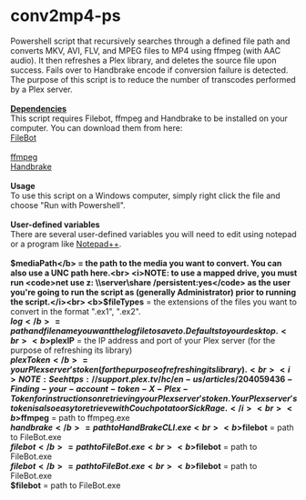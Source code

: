 # conv2mp4-ps
Powershell script that recursively searches through a defined file path and converts MKV, AVI, FLV, and MPEG files to MP4 using ffmpeg (with AAC audio). It then refreshes a Plex library, and deletes the source file upon success. Fails over to Handbrake encode if conversion failure is detected. The purpose of this script is to reduce the number of transcodes performed by a Plex server.<br><br>
<b><u>Dependencies</u></b><br>
This script requires Filebot, ffmpeg and Handbrake to be installed on your computer. You can download them from here:<br>
<a href="https://www.filebot.net/#download">FileBot</a><br><br>
<a href="https://ffmpeg.org/download.html">ffmpeg</a><br>
<a href="https://handbrake.fr/downloads.php">Handbrake</a><br><br>
<b>Usage</b><br>
To use this script on a Windows computer, simply right click the file and choose "Run with Powershell".<br><br>
<b>User-defined variables</b><br>
There are several user-defined variables you will need to edit using notepad or a program like <a href="https://notepad-plus-plus.org/download/v6.9.2.html">Notepad++</a>.<br><br>
<b>$mediaPath</b> = the path to the media you want to convert. You can also use a UNC path here.<br>
<i>NOTE: to use a mapped drive, you must run <code>net use z: \\server\share /persistent:yes</code> as the user you're going to run the script as (generally Administrator) prior to running the script.</i><br>
<b>$fileTypes</b> = the extensions of the files you want to convert in the format ".ex1", ".ex2".<br>
<b>$log</b> = path and filename you want the log file to save to. Defaults to your desktop.<br>
<b>$plexIP</b> = the IP address and port of your Plex server (for the purpose of refreshing its library)<br>
<b>$plexToken</b> = your Plex server's token (for the purpose of refreshing its library).<br>
<i>NOTE: See https://support.plex.tv/hc/en-us/articles/204059436-Finding-your-account-token-X-Plex-Token for instructions on retrieving your Plex server's token. Your Plex server's token is also easy to retrieve with Couchpotato or SickRage.</i><br>
<b>$ffmpeg</b> = path to ffmpeg.exe<br>
<b>$handbrake</b> = path to HandBrakeCLI.exe <br>
<b>$filebot</b> = path to FileBot.exe <br>
<b>$filebot</b> = path to FileBot.exe <br>
<b>$filebot</b> = path to FileBot.exe <br>
<b>$filebot</b> = path to FileBot.exe <br><b>$filebot</b> = path to FileBot.exe <br><b>$filebot</b> = path to FileBot.exe <br>

